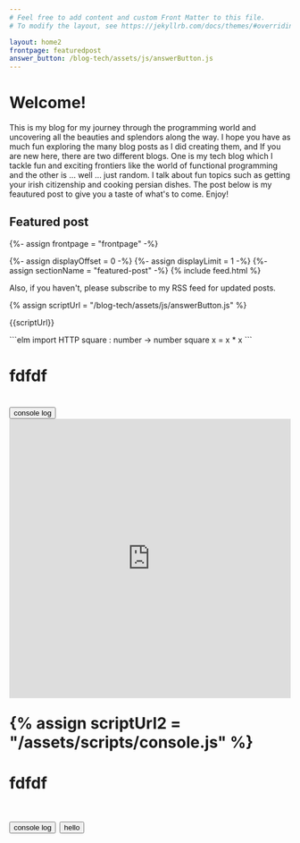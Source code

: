 ```yaml
---
# Feel free to add content and custom Front Matter to this file.
# To modify the layout, see https://jekyllrb.com/docs/themes/#overriding-theme-defaults

layout: home2
frontpage: featuredpost
answer_button: /blog-tech/assets/js/answerButton.js
---
```



<h1>Welcome!</h1>

This is my blog for my journey through the programming world and uncovering all the beauties and splendors along the way. I hope you have as much fun exploring the many blog posts as I did creating them, and If you are new here, there are two different blogs. One is my tech blog which I tackle fun and exciting frontiers like the world of functional programming and the other is ... well ... just random. I talk about fun topics such as getting your irish citizenship and cooking persian dishes. The post below is my feautured post to give you a taste of what's to come. Enjoy!


<h2>Featured post</h2>

{%- assign frontpage = "frontpage" -%}
<div class="front-page-image">
{%- assign displayOffset = 0 -%}
{%- assign displayLimit = 1 -%}
{%- assign sectionName = "featured-post" -%}
{% include feed.html %}
</div>


<p>Also, if you haven't, please subscribe to my RSS feed for updated posts.</p>


{% assign scriptUrl = "/blog-tech/assets/js/answerButton.js" %}
<script src="{{page.answer_button | relative_url}}" type="text/javascript"></script>
{{scriptUrl}}


<answer-button answer_target=1></answer-button>
<div markdown="1" id=1>
```elm
import HTTP
square : number -> number
square x = x * x 
```
</div>



<h1>fdfdf<h1>
<button onClick="myfunc()">console log</button>
<iframe frameborder="0" width="100%" height="500px" src="https://repl.it/@ThomasSwindall/GrandioseFatalStrategy?lite=true"></iframe>

{% assign scriptUrl2 = "/assets/scripts/console.js" %}
<script src="{{scriptUrl2 | relative_url}}"></script>

<h1>fdfdf<h1>
<button onClick="myfunc()">console log</button>
<button>hello</button>


    





